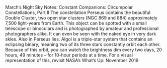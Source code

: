 March’s Night Sky Notes: Constant Companions: Circumpolar Constellations, Part II 
 The constellation Perseus contains the beautiful Double Cluster, two open star clusters (NGC 869 and 884) approximately 7,500 light-years from Earth. This object can be spotted with a small telescope or binoculars and is photographed by amateur and professional photographers alike. It can even be seen with the naked eye in very dark skies. Also in Perseus lies. Algol is a triple-star system that contains an eclipsing binary, meaning two of its three stars constantly orbit each other. Because of this orbit, you can watch the brightness dim every two days, 20 hours, 49 minutes – for 10-hour periods at a time. For a visual representation of this, revisit NASA’s What’s Up: November 2019